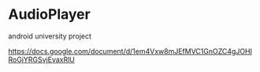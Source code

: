 # AudioPlayer
android
university project

https://docs.google.com/document/d/1em4Vxw8mJEfMVC1GnOZC4gJOHIRoGjYRGSvjEvaxRlU
